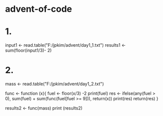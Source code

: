 # advent-of-code 

# 1.
input1 <- read.table("F:/jpkim/advent/day1_1.txt")
results1 <- sum(floor(input1/3)- 2)




# 2.
mass <- read.table("F:/jpkim/advent/day1_2.txt")

func <- function (x){
  fuel <- floor(x/3) -2
  print(fuel)
  res <- ifelse(any(fuel > 0), sum(fuel) + sum(func(fuel[fuel >= 9])), return(x)) 
  print(res)
  return(res)
}

results2 <- func(mass)
print (results2)
